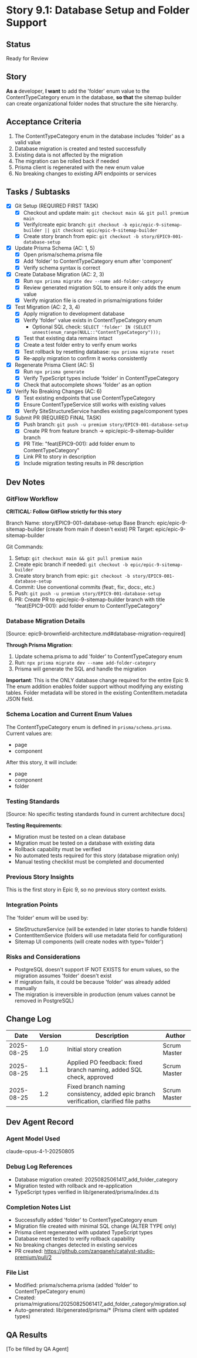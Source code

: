 # Story 9.1: Database Setup and Folder Support

## Status
Ready for Review

## Story
**As a** developer,
**I want** to add the 'folder' enum value to the ContentTypeCategory enum in the database,
**so that** the sitemap builder can create organizational folder nodes that structure the site hierarchy.

## Acceptance Criteria
1. The ContentTypeCategory enum in the database includes 'folder' as a valid value
2. Database migration is created and tested successfully
3. Existing data is not affected by the migration
4. The migration can be rolled back if needed
5. Prisma client is regenerated with the new enum value
6. No breaking changes to existing API endpoints or services

## Tasks / Subtasks
- [x] Git Setup (REQUIRED FIRST TASK)
  - [x] Checkout and update main: `git checkout main && git pull premium main`
  - [x] Verify/create epic branch: `git checkout -b epic/epic-9-sitemap-builder || git checkout epic/epic-9-sitemap-builder`
  - [x] Create story branch from epic: `git checkout -b story/EPIC9-001-database-setup`
- [x] Update Prisma Schema (AC: 1, 5)
  - [x] Open prisma/schema.prisma file
  - [x] Add 'folder' to ContentTypeCategory enum after 'component'
  - [x] Verify schema syntax is correct
- [x] Create Database Migration (AC: 2, 3)
  - [x] Run `npx prisma migrate dev --name add-folder-category`
  - [x] Review generated migration SQL to ensure it only adds the enum value
  - [x] Verify migration file is created in prisma/migrations folder
- [x] Test Migration (AC: 2, 3, 4)
  - [x] Apply migration to development database
  - [x] Verify 'folder' value exists in ContentTypeCategory enum
    - Optional SQL check: `SELECT 'folder' IN (SELECT unnest(enum_range(NULL::"ContentTypeCategory")));`
  - [x] Test that existing data remains intact
  - [x] Create a test folder entry to verify enum works
  - [x] Test rollback by resetting database: `npx prisma migrate reset`
  - [x] Re-apply migration to confirm it works consistently
- [x] Regenerate Prisma Client (AC: 5)
  - [x] Run `npx prisma generate`
  - [x] Verify TypeScript types include 'folder' in ContentTypeCategory
  - [x] Check that autocomplete shows 'folder' as an option
- [x] Verify No Breaking Changes (AC: 6)
  - [x] Test existing endpoints that use ContentTypeCategory
  - [x] Ensure ContentTypeService still works with existing values
  - [x] Verify SiteStructureService handles existing page/component types
- [x] Submit PR (REQUIRED FINAL TASK)
  - [x] Push branch: `git push -u premium story/EPIC9-001-database-setup`
  - [x] Create PR from feature branch → epic/epic-9-sitemap-builder branch
  - [x] PR Title: "feat(EPIC9-001): add folder enum to ContentTypeCategory"
  - [x] Link PR to story in description
  - [x] Include migration testing results in PR description

## Dev Notes

### GitFlow Workflow
**CRITICAL: Follow GitFlow strictly for this story**

Branch Name: story/EPIC9-001-database-setup
Base Branch: epic/epic-9-sitemap-builder (create from main if doesn't exist)
PR Target: epic/epic-9-sitemap-builder

Git Commands:
1. Setup: `git checkout main && git pull premium main`
2. Create epic branch if needed: `git checkout -b epic/epic-9-sitemap-builder`
3. Create story branch from epic: `git checkout -b story/EPIC9-001-database-setup`
4. Commit: Use conventional commits (feat:, fix:, docs:, etc.)
5. Push: `git push -u premium story/EPIC9-001-database-setup`
6. PR: Create PR to epic/epic-9-sitemap-builder branch with title "feat(EPIC9-001): add folder enum to ContentTypeCategory"

### Database Migration Details
[Source: epic9-brownfield-architecture.md#database-migration-required]

**Through Prisma Migration**:
1. Update schema.prisma to add 'folder' to ContentTypeCategory enum
2. Run: `npx prisma migrate dev --name add-folder-category`
3. Prisma will generate the SQL and handle the migration

**Important**: This is the ONLY database change required for the entire Epic 9. The enum addition enables folder support without modifying any existing tables. Folder metadata will be stored in the existing ContentItem.metadata JSON field.

### Schema Location and Current Enum Values
The ContentTypeCategory enum is defined in `prisma/schema.prisma`. Current values are:
- page
- component

After this story, it will include:
- page
- component
- folder

### Testing Standards
[Source: No specific testing standards found in current architecture docs]

**Testing Requirements**:
- Migration must be tested on a clean database
- Migration must be tested on a database with existing data
- Rollback capability must be verified
- No automated tests required for this story (database migration only)
- Manual testing checklist must be completed and documented

### Previous Story Insights
This is the first story in Epic 9, so no previous story context exists.

### Integration Points
The 'folder' enum will be used by:
- SiteStructureService (will be extended in later stories to handle folders)
- ContentItemService (folders will use metadata field for configuration)
- Sitemap UI components (will create nodes with type='folder')

### Risks and Considerations
- PostgreSQL doesn't support IF NOT EXISTS for enum values, so the migration assumes 'folder' doesn't exist
- If migration fails, it could be because 'folder' was already added manually
- The migration is irreversible in production (enum values cannot be removed in PostgreSQL)

## Change Log
| Date | Version | Description | Author |
|------|---------|-------------|--------|
| 2025-08-25 | 1.0 | Initial story creation | Scrum Master |
| 2025-08-25 | 1.1 | Applied PO feedback: fixed branch naming, added SQL check, approved | Scrum Master |
| 2025-08-25 | 1.2 | Fixed branch naming consistency, added epic branch verification, clarified file paths | Scrum Master |

## Dev Agent Record

### Agent Model Used
claude-opus-4-1-20250805

### Debug Log References
- Database migration created: 20250825061417_add_folder_category
- Migration tested with rollback and re-application
- TypeScript types verified in lib/generated/prisma/index.d.ts

### Completion Notes List
- Successfully added 'folder' to ContentTypeCategory enum
- Migration file created with minimal SQL change (ALTER TYPE only)
- Prisma client regenerated with updated TypeScript types
- Database reset tested to verify rollback capability
- No breaking changes detected in existing services
- PR created: https://github.com/zanganeh/catalyst-studio-premium/pull/2

### File List
- Modified: prisma/schema.prisma (added 'folder' to ContentTypeCategory enum)
- Created: prisma/migrations/20250825061417_add_folder_category/migration.sql
- Auto-generated: lib/generated/prisma/* (Prisma client with updated types)

## QA Results
[To be filled by QA Agent]